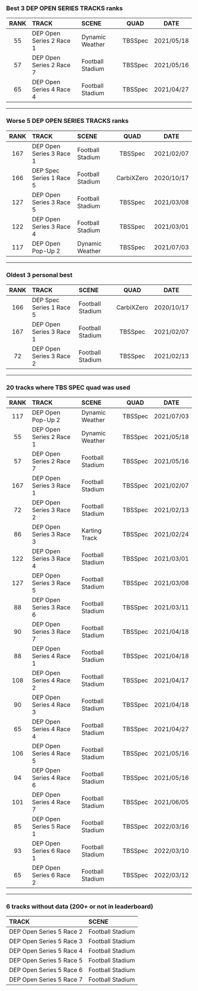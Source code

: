 ### Best 3 DEP OPEN SERIES TRACKS ranks
|RANK|TRACK|SCENE|QUAD|DATE|
|:---:|:---|:---|:---:|:---:|
|55|DEP Open Series 2 Race 1|Dynamic Weather|TBSSpec|2021/05/18|
|57|DEP Open Series 2 Race 7|Football Stadium|TBSSpec|2021/05/16|
|65|DEP Open Series 4 Race 4|Football Stadium|TBSSpec|2021/04/27|
---
### Worse 5 DEP OPEN SERIES TRACKS ranks
|RANK|TRACK|SCENE|QUAD|DATE|
|:---:|:---|:---|:---:|:---:|
|167|DEP Open Series 3 Race 1|Football Stadium|TBSSpec|2021/02/07|
|166|DEP Spec Series 1 Race 5|Football Stadium|CarbiXZero|2020/10/17|
|127|DEP Open Series 3 Race 5|Football Stadium|TBSSpec|2021/03/08|
|122|DEP Open Series 3 Race 4|Football Stadium|TBSSpec|2021/03/01|
|117|DEP Open Pop-Up 2|Dynamic Weather|TBSSpec|2021/07/03|
---
### Oldest 3 personal best
|RANK|TRACK|SCENE|QUAD|DATE|
|:---:|:---|:---|:---:|:---:|
|166|DEP Spec Series 1 Race 5|Football Stadium|CarbiXZero|2020/10/17|
|167|DEP Open Series 3 Race 1|Football Stadium|TBSSpec|2021/02/07|
|72|DEP Open Series 3 Race 2|Football Stadium|TBSSpec|2021/02/13|
---
### 20 tracks where TBS SPEC quad was used
|RANK|TRACK|SCENE|QUAD|DATE|
|:---:|:---|:---|:---:|:---:|
|117|DEP Open Pop-Up 2|Dynamic Weather|TBSSpec|2021/07/03|
|55|DEP Open Series 2 Race 1|Dynamic Weather|TBSSpec|2021/05/18|
|57|DEP Open Series 2 Race 7|Football Stadium|TBSSpec|2021/05/16|
|167|DEP Open Series 3 Race 1|Football Stadium|TBSSpec|2021/02/07|
|72|DEP Open Series 3 Race 2|Football Stadium|TBSSpec|2021/02/13|
|86|DEP Open Series 3 Race 3|Karting Track|TBSSpec|2021/02/24|
|122|DEP Open Series 3 Race 4|Football Stadium|TBSSpec|2021/03/01|
|127|DEP Open Series 3 Race 5|Football Stadium|TBSSpec|2021/03/08|
|88|DEP Open Series 3 Race 6|Football Stadium|TBSSpec|2021/03/11|
|90|DEP Open Series 3 Race 7|Football Stadium|TBSSpec|2021/04/18|
|88|DEP Open Series 4 Race 1|Football Stadium|TBSSpec|2021/04/18|
|108|DEP Open Series 4 Race 2|Football Stadium|TBSSpec|2021/04/17|
|90|DEP Open Series 4 Race 3|Football Stadium|TBSSpec|2021/04/18|
|65|DEP Open Series 4 Race 4|Football Stadium|TBSSpec|2021/04/27|
|106|DEP Open Series 4 Race 5|Football Stadium|TBSSpec|2021/05/16|
|94|DEP Open Series 4 Race 6|Football Stadium|TBSSpec|2021/05/16|
|101|DEP Open Series 4 Race 7|Football Stadium|TBSSpec|2021/06/05|
|85|DEP Open Series 5 Race 1|Football Stadium|TBSSpec|2022/03/16|
|93|DEP Open Series 6 Race 1|Football Stadium|TBSSpec|2022/03/10|
|65|DEP Open Series 6 Race 2|Football Stadium|TBSSpec|2022/03/12|
---
### 6 tracks without data (200+ or not in leaderboard)
|TRACK|SCENE|
|:---|:---|
|DEP Open Series 5 Race 2|Football Stadium|
|DEP Open Series 5 Race 3|Football Stadium|
|DEP Open Series 5 Race 4|Football Stadium|
|DEP Open Series 5 Race 5|Football Stadium|
|DEP Open Series 5 Race 6|Football Stadium|
|DEP Open Series 5 Race 7|Football Stadium|
